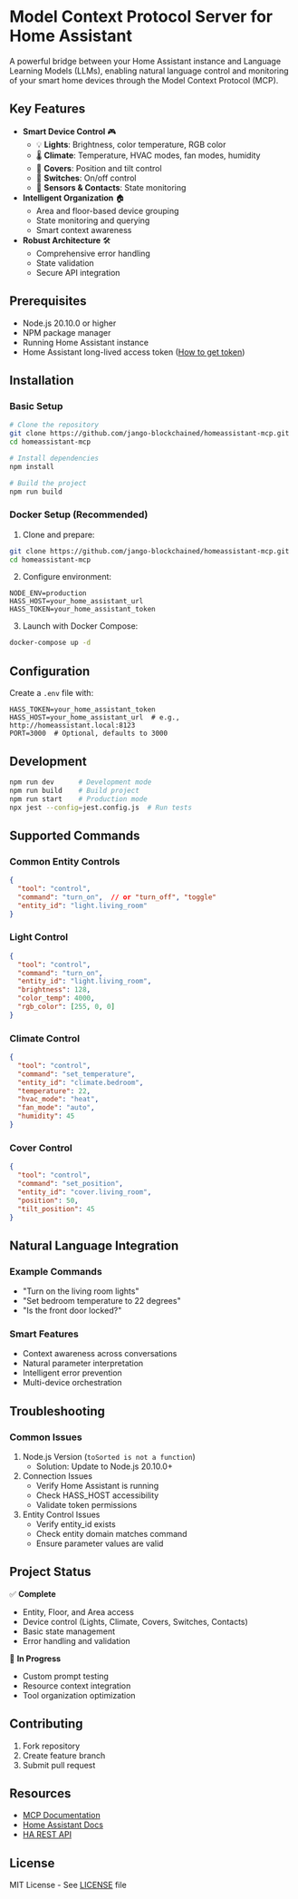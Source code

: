 # Model Context Protocol Server for Home Assistant

A powerful bridge between your Home Assistant instance and Language Learning Models (LLMs), enabling natural language control and monitoring of your smart home devices through the Model Context Protocol (MCP).

## Key Features

- **Smart Device Control** 🎮
  - 💡 **Lights**: Brightness, color temperature, RGB color
  - 🌡️ **Climate**: Temperature, HVAC modes, fan modes, humidity
  - 🚪 **Covers**: Position and tilt control
  - 🔌 **Switches**: On/off control
  - 🚨 **Sensors & Contacts**: State monitoring
- **Intelligent Organization** 🏠
  - Area and floor-based device grouping
  - State monitoring and querying
  - Smart context awareness
- **Robust Architecture** 🛠️
  - Comprehensive error handling
  - State validation
  - Secure API integration

## Prerequisites

- Node.js 20.10.0 or higher
- NPM package manager
- Running Home Assistant instance
- Home Assistant long-lived access token ([How to get token](https://community.home-assistant.io/t/how-to-get-long-lived-access-token/162159))

## Installation

### Basic Setup

```bash
# Clone the repository
git clone https://github.com/jango-blockchained/homeassistant-mcp.git
cd homeassistant-mcp

# Install dependencies
npm install

# Build the project
npm run build
```

### Docker Setup (Recommended)

1. Clone and prepare:
```bash
git clone https://github.com/jango-blockchained/homeassistant-mcp.git
cd homeassistant-mcp
```

2. Configure environment:
```env
NODE_ENV=production
HASS_HOST=your_home_assistant_url
HASS_TOKEN=your_home_assistant_token
```

3. Launch with Docker Compose:
```bash
docker-compose up -d
```

## Configuration

Create a `.env` file with:

```env
HASS_TOKEN=your_home_assistant_token
HASS_HOST=your_home_assistant_url  # e.g., http://homeassistant.local:8123
PORT=3000  # Optional, defaults to 3000
```

## Development

```bash
npm run dev      # Development mode
npm run build    # Build project
npm run start    # Production mode
npx jest --config=jest.config.js  # Run tests
```

## Supported Commands

### Common Entity Controls
```json
{
  "tool": "control",
  "command": "turn_on",  // or "turn_off", "toggle"
  "entity_id": "light.living_room"
}
```

### Light Control
```json
{
  "tool": "control",
  "command": "turn_on",
  "entity_id": "light.living_room",
  "brightness": 128,
  "color_temp": 4000,
  "rgb_color": [255, 0, 0]
}
```

### Climate Control
```json
{
  "tool": "control",
  "command": "set_temperature",
  "entity_id": "climate.bedroom",
  "temperature": 22,
  "hvac_mode": "heat",
  "fan_mode": "auto",
  "humidity": 45
}
```

### Cover Control
```json
{
  "tool": "control",
  "command": "set_position",
  "entity_id": "cover.living_room",
  "position": 50,
  "tilt_position": 45
}
```

## Natural Language Integration

### Example Commands
- "Turn on the living room lights"
- "Set bedroom temperature to 22 degrees"
- "Is the front door locked?"

### Smart Features
- Context awareness across conversations
- Natural parameter interpretation
- Intelligent error prevention
- Multi-device orchestration

## Troubleshooting

### Common Issues
1. Node.js Version (`toSorted is not a function`)
   - Solution: Update to Node.js 20.10.0+
2. Connection Issues
   - Verify Home Assistant is running
   - Check HASS_HOST accessibility
   - Validate token permissions
3. Entity Control Issues
   - Verify entity_id exists
   - Check entity domain matches command
   - Ensure parameter values are valid

## Project Status

✅ **Complete**
- Entity, Floor, and Area access
- Device control (Lights, Climate, Covers, Switches, Contacts)
- Basic state management
- Error handling and validation

🚧 **In Progress**
- Custom prompt testing
- Resource context integration
- Tool organization optimization

## Contributing

1. Fork repository
2. Create feature branch
3. Submit pull request

## Resources

- [MCP Documentation](https://modelcontextprotocol.io/introduction)
- [Home Assistant Docs](https://www.home-assistant.io)
- [HA REST API](https://developers.home-assistant.io/docs/api/rest)

## License

MIT License - See [LICENSE](LICENSE) file

